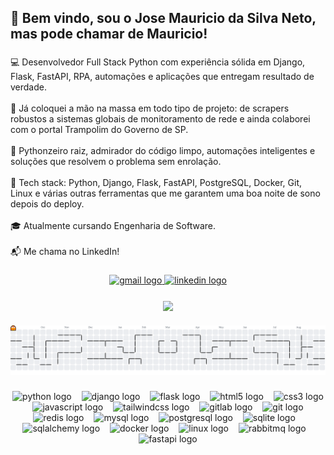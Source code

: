 <h2 align="left">👋 Bem vindo, sou o Jose Mauricio da Silva Neto, mas pode chamar de Mauricio!</h2>

###

<p align="left">
  💻 Desenvolvedor Full Stack Python com experiência sólida em Django, Flask, FastAPI, RPA, automações e aplicações que entregam resultado de verdade.<br><br>
  🚀 Já coloquei a mão na massa em todo tipo de projeto: de scrapers robustos a sistemas globais de monitoramento de rede e ainda colaborei com o portal Trampolim do Governo de SP.<br><br>
  🐍 Pythonzeiro raiz, admirador do código limpo, automações inteligentes e soluções que resolvem o problema sem enrolação.<br><br>
  🔧 Tech stack: Python, Django, Flask, FastAPI, PostgreSQL, Docker, Git, Linux e várias outras ferramentas que me garantem uma boa noite de sono depois do deploy.<br><br>
  🎓 Atualmente cursando Engenharia de Software.<br><br>
  📬 Me chama no LinkedIn!
</p>

###

<div align="center">
  <a href="mailto:programanetox@gmail.com" target="_blank">
    <img src="https://img.shields.io/static/v1?message=Gmail&logo=gmail&label=&color=D14836&logoColor=white&labelColor=&style=for-the-badge" height="35" alt="gmail logo" />
  </a>
  <a href="https://www.linkedin.com/in/mauricionetodev" target="_blank">
    <img src="https://img.shields.io/static/v1?message=LinkedIn&logo=linkedin&label=&color=0077B5&logoColor=white&labelColor=&style=for-the-badge" height="35" alt="linkedin logo" />
  </a>
</div>

###

<div align="center">
  <img align="center" height="150" src="https://media2.giphy.com/media/v1.Y2lkPTc5MGI3NjExM2xienl0MTBtZHRtcWVqeHRyaWhrMmgxcnNjaGFhZnl6eGRmeXA5OSZlcD12MV9pbnRlcm5hbF9naWZfYnlfaWQmY3Q9Zw/jBOOXxSJfG8kqMxT11/giphy.gif" />
</div>

###

<picture>
  <source media="(prefers-color-scheme: dark)" srcset="https://raw.githubusercontent.com/XNetoX/XNetoX/output/pacman-contribution-graph-dark.svg">
  <source media="(prefers-color-scheme: light)" srcset="https://raw.githubusercontent.com/XNetoX/XNetoX/output/pacman-contribution-graph.svg">
  <img alt="pacman contribution graph" src="https://raw.githubusercontent.com/XNetoX/XNetoX/output/pacman-contribution-graph.svg">
</picture>

###

<div align="center">
  <img src="https://cdn.jsdelivr.net/gh/devicons/devicon/icons/python/python-original.svg" height="40" alt="python logo" />
  <img width="8" />
  <img src="https://skillicons.dev/icons?i=django" height="40" alt="django logo" />
  <img width="8" />
  <img src="https://skillicons.dev/icons?i=flask" height="40" alt="flask logo" />
  <img width="8" />
  <img src="https://cdn.jsdelivr.net/gh/devicons/devicon/icons/html5/html5-original.svg" height="40" alt="html5 logo" />
  <img width="8" />
  <img src="https://cdn.jsdelivr.net/gh/devicons/devicon/icons/css3/css3-original.svg" height="40" alt="css3 logo" />
  <img width="8" />
  <img src="https://cdn.jsdelivr.net/gh/devicons/devicon/icons/javascript/javascript-original.svg" height="40" alt="javascript logo" />
  <img width="8" />
  <img src="https://skillicons.dev/icons?i=tailwind" height="40" alt="tailwindcss logo" />
  <img width="8" />
  <img src="https://cdn.jsdelivr.net/gh/devicons/devicon/icons/gitlab/gitlab-original.svg" height="40" alt="gitlab logo" />
  <img width="8" />
  <img src="https://cdn.jsdelivr.net/gh/devicons/devicon/icons/git/git-original.svg" height="40" alt="git logo" />
  <img width="8" />
  <img src="https://cdn.jsdelivr.net/gh/devicons/devicon/icons/redis/redis-original.svg" height="40" alt="redis logo" />
  <img width="8" />
  <img src="https://cdn.jsdelivr.net/gh/devicons/devicon/icons/mysql/mysql-original.svg" height="40" alt="mysql logo" />
  <img width="8" />
  <img src="https://cdn.jsdelivr.net/gh/devicons/devicon/icons/postgresql/postgresql-original.svg" height="40" alt="postgresql logo" />
  <img width="8" />
  <img src="https://cdn.jsdelivr.net/gh/devicons/devicon/icons/sqlite/sqlite-original.svg" height="40" alt="sqlite logo" />
  <img width="8" />
  <img src="https://cdn.jsdelivr.net/gh/devicons/devicon/icons/sqlalchemy/sqlalchemy-original.svg" height="40" alt="sqlalchemy logo" />
  <img width="8" />
  <img src="https://cdn.jsdelivr.net/gh/devicons/devicon/icons/docker/docker-original.svg" height="40" alt="docker logo" />
  <img width="8" />
  <img src="https://skillicons.dev/icons?i=linux" height="40" alt="linux logo" />
  <img width="8" />
  <img src="https://cdn.simpleicons.org/rabbitmq/FF6600" height="40" alt="rabbitmq logo" />
  <img width="8" />
  <img src="https://cdn.jsdelivr.net/gh/devicons/devicon/icons/fastapi/fastapi-original.svg" height="40" alt="fastapi logo" />
</div>

###
